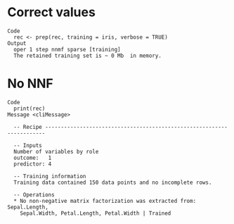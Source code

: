 # Correct values

    Code
      rec <- prep(rec, training = iris, verbose = TRUE)
    Output
      oper 1 step nnmf sparse [training] 
      The retained training set is ~ 0 Mb  in memory.
      

# No NNF

    Code
      print(rec)
    Message <cliMessage>
      
      -- Recipe ----------------------------------------------------------------------
      
      -- Inputs 
      Number of variables by role
      outcome:   1
      predictor: 4
      
      -- Training information 
      Training data contained 150 data points and no incomplete rows.
      
      -- Operations 
      * No non-negative matrix factorization was extracted from: Sepal.Length,
        Sepal.Width, Petal.Length, Petal.Width | Trained

